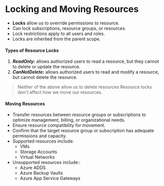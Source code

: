 # Locking and Moving Resources

- **Locks** allow us to override permissions to resource.
- Can lock subscriptions, resource groups, or resources.
- Lock restrictions apply to all users and roles.
- Locks are inherited from the parent scope.

#### Types of Resource Locks

1. **_ReadOnly_:** allows authorized users to read a resource, but they cannot to delete or update the resource.
2. **_CanNotDelete_:** allows authorized users to read and modify a resource, but cannot delete the resource.

> Neither of the above allow us to delete resources
> Resource locks don't affect how we move our resources.

#### Moving Resources

- Transfer resources between resource groups or subscriptions to optimize management, billing, or organizational needs.
- Ensure resource compatibility for movement.
- Confirm that the target resource group or subscription has adequate permissions and capacity.
- Supported resources include:
	- VMs
	- Storage Accounts
	- Virtual Networks
- Unsupported resources include::
	- Azure ADDS
	- Azure Backup Vaults
	- Azure App Service Gateways
